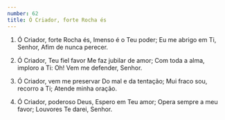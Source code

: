 ```yaml
---
number: 62
title: Ó Criador, forte Rocha és
---
```


1. Ó Criador, forte Rocha és,
  Imenso é o Teu poder;
  Eu me abrigo em Ti, Senhor,
  Afim de nunca perecer.

2. Ó Criador, Teu fiel favor
  Me faz jubilar de amor;
  Com toda a alma, imploro a Ti:
  Oh! Vem me defender, Senhor.

3. Ó Criador, vem me preservar
  Do mal e da tentação;
  Mui fraco sou, recorro a Ti;
  Atende minha oração.

4. Ó Criador, poderoso Deus,
  Espero em Teu amor;
  Opera sempre a meu favor;
  Louvores Te darei, Senhor.
